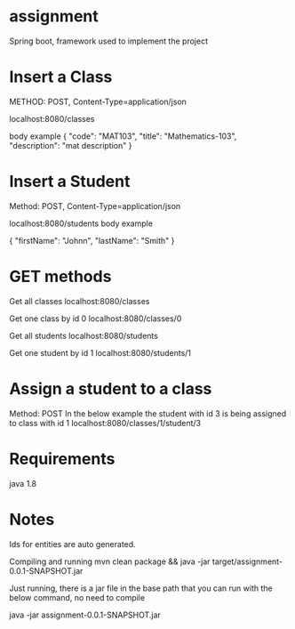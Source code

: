 # assignment

Spring boot, framework used to implement the project


# Insert a Class

METHOD: POST, Content-Type=application/json

localhost:8080/classes

body example
{
    "code": "MAT103",
    "title": "Mathematics-103",
    "description": "mat description"
}

# Insert a Student

Method: POST, Content-Type=application/json

localhost:8080/students
body example

{
    "firstName": "Johnn",
    "lastName": "Smith"
}

# GET methods

Get all classes
localhost:8080/classes

Get one class by id 0
localhost:8080/classes/0

Get all students
localhost:8080/students

Get one student by id 1
localhost:8080/students/1


# Assign a student to a class

Method: POST
In the below example the student with id 3 is being assigned to class with id 1
localhost:8080/classes/1/student/3

# Requirements
java 1.8

# Notes
Ids for entities are auto generated.

Compiling and running
mvn clean package && java -jar target/assignment-0.0.1-SNAPSHOT.jar

Just running, there is a jar file in the base path that you can run with the below command, no need to compile

java -jar assignment-0.0.1-SNAPSHOT.jar
